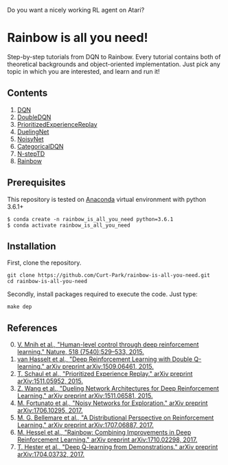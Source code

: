 Do you want a nicely working RL agent on Atari?
# Rainbow is all you need!

Step-by-step tutorials from DQN to Rainbow.
Every tutorial contains both of theoretical backgrounds and object-oriented implementation. Just pick any topic in which you are interested, and learn and run it!

## Contents

01. [DQN](https://nbviewer.jupyter.org/github/Curt-Park/2nd_dlcat_rainbow/blob/master/01.dqn.ipynb)
02. [DoubleDQN](https://nbviewer.jupyter.org/github/Curt-Park/2nd_dlcat_rainbow/blob/master/02.double_q.ipynb)
03. [PrioritizedExperienceReplay](https://nbviewer.jupyter.org/github/Curt-Park/2nd_dlcat_rainbow/blob/master/03.per.ipynb)
04. [DuelingNet](https://nbviewer.jupyter.org/github/Curt-Park/2nd_dlcat_rainbow/blob/master/04.dueling.ipynb)
05. [NoisyNet](https://nbviewer.jupyter.org/github/Curt-Park/2nd_dlcat_rainbow/blob/master/05.noisy_net.ipynb)
06. [CategoricalDQN](https://nbviewer.jupyter.org/github/Curt-Park/2nd_dlcat_rainbow/blob/master/06.categorical_dqn.ipynb)
07. [N-stepTD](https://nbviewer.jupyter.org/github/Curt-Park/2nd_dlcat_rainbow/blob/master/07.n_step_td.ipynb)
08. [Rainbow](https://nbviewer.jupyter.org/github/Curt-Park/2nd_dlcat_rainbow/blob/master/08.rainbow.ipynb)

## Prerequisites
This repository is tested on [Anaconda](https://www.anaconda.com/distribution/) virtual environment with python 3.6.1+
```
$ conda create -n rainbow_is_all_you_need python=3.6.1
$ conda activate rainbow_is_all_you_need
```

## Installation
First, clone the repository.
```
git clone https://github.com/Curt-Park/rainbow-is-all-you-need.git
cd rainbow-is-all-you-need
```

Secondly, install packages required to execute the code. Just type:
```
make dep
```

## References

00. [V. Mnih et al., "Human-level control through deep reinforcement learning." Nature, 518
(7540):529–533, 2015.](https://storage.googleapis.com/deepmind-media/dqn/DQNNaturePaper.pdf)
01. [van Hasselt et al., "Deep Reinforcement Learning with Double Q-learning." arXiv preprint arXiv:1509.06461, 2015.](https://arxiv.org/pdf/1509.06461.pdf)
02. [T. Schaul et al., "Prioritized Experience Replay." arXiv preprint arXiv:1511.05952, 2015.](https://arxiv.org/pdf/1511.05952.pdf)
03. [Z. Wang et al., "Dueling Network Architectures for Deep Reinforcement Learning." arXiv preprint arXiv:1511.06581, 2015.](https://arxiv.org/pdf/1511.06581.pdf)
04. [M. Fortunato et al., "Noisy Networks for Exploration." arXiv preprint arXiv:1706.10295, 2017.](https://arxiv.org/pdf/1706.10295.pdf)
05. [M. G. Bellemare et al., "A Distributional Perspective on Reinforcement Learning." arXiv preprint arXiv:1707.06887, 2017.](https://arxiv.org/pdf/1707.06887.pdf)
06. [M. Hessel et al., "Rainbow: Combining Improvements in Deep Reinforcement Learning." arXiv preprint arXiv:1710.02298, 2017.](https://arxiv.org/pdf/1710.02298.pdf)
07. [T. Hester et al., "Deep Q-learning from Demonstrations." arXiv preprint arXiv:1704.03732, 2017.](https://arxiv.org/pdf/1704.03732.pdf)

